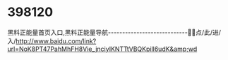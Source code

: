 # 398120
黑料正能量首页入口,黑料正能量导航----------------------------🧤🧤点/此/进/入/http://www.baidu.com/link?url=NoK8PT47PahMhFH8Vie_jnciyIKNTTtVBQKpill6udK&amp;wd
